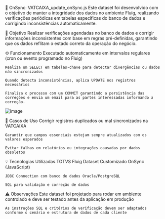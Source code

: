 🔄 OnSync: VATCAIXA_update_onSync.js
Este dataset foi desenvolvido com o objetivo de manter a integridade dos dados no ambiente Fluig, realizando verificações periódicas em tabelas específicas do banco de dados e corrigindo inconsistências automaticamente.

🎯 Objetivo
Realizar verificações agendadas no banco de dados e corrigir informações inconsistentes com base em regras pré-definidas, garantindo que os dados reflitam o estado correto da operação do negócio.

⚙️ Funcionamento
    Executado automaticamente em intervalos regulares (cron ou evento programado no Fluig)

    Realiza um SELECT em tabelas-chave para detectar divergências ou dados não sincronizados

    Quando detecta inconsistências, aplica UPDATE nos registros necessários

    Finaliza o processo com um COMMIT garantindo a persistência das correções e envia um email para as partes interessadas informando a correção.

  ![image](https://github.com/user-attachments/assets/7fc8f2f1-341e-495b-b00d-2893bbf9f0dc)

📌 Casos de Uso
    Corrigir registros duplicados ou mal sincronizados na VATCAIXA

    Garantir que campos essenciais estejam sempre atualizados com os valores esperados

    Evitar falhas em relatórios ou integrações causadas por dados obsoletos

💡 Tecnologias Utilizadas
    TOTVS Fluig Dataset Customizado OnSync (JavaScript)

    JDBC Connection com banco de dados Oracle/PostgreSQL

    SQL para validação e correção de dados

⚠️ Observações
    Este dataset foi projetado para rodar em ambiente controlado e deve ser testado antes da aplicação em produção

    As instruções SQL e critérios de verificação devem ser adaptados conforme o cenário e estrutura de dados de cada cliente

